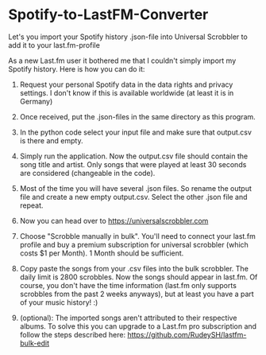 # Spotify-to-LastFM-Converter
Let's you import your Spotify history .json-file into Universal Scrobbler to add it to your last.fm-profile

As a new Last.fm user it bothered me that I couldn't simply import my Spotify history. Here is how you can do it:

1. Request your personal Spotify data in the data rights and privacy settings. I don't know if this is available worldwide (at least it is in Germany)

2. Once received, put the .json-files in the same directory as this program.

3. In the python code select your input file and make sure that output.csv is there and empty.

4. Simply run the application. Now the output.csv file should contain the song title and artist. Only songs that were played at least 30 seconds are considered (changeable in the code).

5. Most of the time you will have several .json files. So rename the output file and create a new empty output.csv. Select the other .json file and repeat.

6. Now you can head over to https://universalscrobbler.com 

7. Choose "Scrobble manually in bulk". You'll need to connect your last.fm profile and buy a premium subscription for universal scrobbler (which costs $1 per Month). 1 Month should be sufficient.

8. Copy paste the songs from your .csv files into the bulk scrobbler. The daily limit is 2800 scrobbles. Now the songs should appear in last.fm. Of course, you don't have the time information (last.fm only supports scrobbles from the past 2 weeks anyways), but at least you have a part of your music history! :)

9. (optional): The imported songs aren't attributed to their respective albums. To solve this you can upgrade to a Last.fm pro subscription and follow the steps described here: https://github.com/RudeySH/lastfm-bulk-edit


